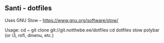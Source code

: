 Santi - dotfiles
----------------

Uses GNU Stow – https://www.gnu.org/software/stow/

Usage: 
cd ~
git clone git://git.notthebe.ee/dotfiles
cd dotfiles
stow polybar (or i3, rofi, dmenu, etc.)
